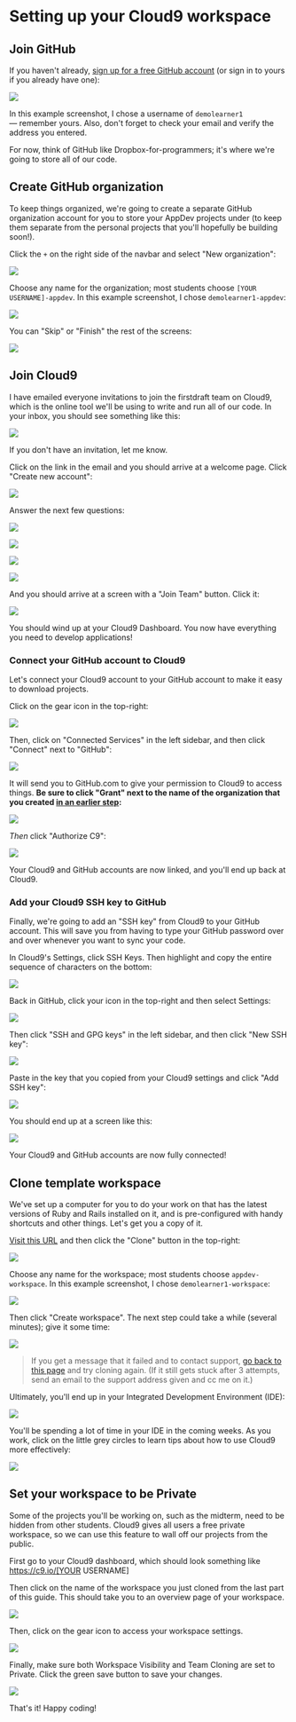 # Setting up your Cloud9 workspace

## Join GitHub

If you haven't already, [sign up for a free GitHub account](https://github.com/join) (or sign in to yours if you already have one):

![](/assets/join-github.png)

In this example screenshot, I chose a username of `demolearner1` — remember yours. Also, don't forget to check your email and verify the address you entered.

For now, think of GitHub like Dropbox-for-programmers; it's where we're going to store all of our code.

## Create GitHub organization

To keep things organized, we're going to create a separate GitHub organization account for you to store your AppDev projects under (to keep them separate from the personal projects that you'll hopefully be building soon!).

Click the `+` on the right side of the navbar and select "New organization":

![](/assets/new-organization.png)

Choose any name for the organization; most students choose `[YOUR USERNAME]-appdev`. In this example screenshot, I chose `demolearner1-appdev`:

![](/assets/org-name.png)

You can "Skip" or "Finish" the rest of the screens:

![](/assets/finish-org.png)

## Join Cloud9

I have emailed everyone invitations to join the firstdraft team on Cloud9, which is the online tool we'll be using to write and run all of our code. In your inbox, you should see something like this:

![](/assets/cloud9-invite.png)

If you don't have an invitation, let me know.

Click on the link in the email and you should arrive at a welcome page. Click "Create new account":

![](/assets/cloud9-welcome.png)

Answer the next few questions:

![](/assets/cloud9-name.png)

![](/assets/cloud9-username.png)

![](/assets/cloud9-student.png)

![](/assets/cloud-captcha.png)

And you should arrive at a screen with a "Join Team" button. Click it:

![](/assets/cloud9-join-team.png)

You should wind up at your Cloud9 Dashboard. You now have everything you need to develop applications!

### Connect your GitHub account to Cloud9

Let's connect your Cloud9 account to your GitHub account to make it easy to download projects.

Click on the gear icon in the top-right:

![](/assets/cloud9-settings.png)

Then, click on "Connected Services" in the left sidebar, and then click "Connect" next to "GitHub":

![](/assets/cloud9-connected-services.png)

It will send you to GitHub.com to give your permission to Cloud9 to access things. **Be sure to click "Grant" next to the name of the organization that you created [in an earlier step](#create-github-organization):**

![](/assets/cloud9-github-oauth-1.png)

_Then_ click "Authorize C9":

![](/assets/cloud9-github-oauth-2.png)

Your Cloud9 and GitHub accounts are now linked, and you'll end up back at Cloud9.

### Add your Cloud9 SSH key to GitHub

Finally, we're going to add an "SSH key" from Cloud9 to your GitHub account. This will save you from having to type your GitHub password over and over whenever you want to sync your code.

In Cloud9's Settings, click SSH Keys. Then highlight and copy the entire sequence of characters on the bottom:

![](/assets/cloud9-ssh-key.png)

Back in GitHub, click your icon in the top-right and then select Settings:

![](/assets/cloud9-github-settings.png)

Then click "SSH and GPG keys" in the left sidebar, and then click "New SSH key":

![](/assets/cloud9-github-new-ssh-key.png)

Paste in the key that you copied from your Cloud9 settings and click "Add SSH key":

![](/assets/cloud9-add-ssh-key.png)

You should end up at a screen like this:

![](/assets/cloud9-github-key-added.png)

Your Cloud9 and GitHub accounts are now fully connected!

## Clone template workspace

We've set up a computer for you to do your work on that has the latest versions of Ruby and Rails installed on it, and is pre-configured with handy shortcuts and other things. Let's get you a copy of it.

[Visit this URL](https://c9.io/raghubetina/appdev_workspace) and then click the "Clone" button in the top-right:

![](/assets/cloud9-clone-workspace.png)

Choose any name for the workspace; most students choose `appdev-workspace`. In this example screenshot, I chose `demolearner1-workspace`:

![](/assets/cloud9-name-workspace.png)

Then click "Create workspace". The next step could take a while (several minutes); give it some time:

![](/assets/cloud9-cloning-workspace.png)

> If you get a message that it failed and to contact support, [go back to this page](https://c9.io/raghubetina/appdev_workspace) and try cloning again. (If it still gets stuck after 3 attempts, send an email to the support address given and cc me on it.)

Ultimately, you'll end up in your Integrated Development Environment (IDE):

![](/assets/cloud9-workspace-up.png)

You'll be spending a lot of time in your IDE in the coming weeks. As you work, click on the little grey circles to learn tips about how to use Cloud9 more effectively:

![](/assets/cloud9-tips.png)

## Set your workspace to be Private

Some of the projects you'll be working on, such as the midterm, need to be hidden from other students. Cloud9 gives all users a free private workspace, so we can use this feature to wall off our projects from the public.

First go to your Cloud9 dashboard, which should look something like https://c9.io/[YOUR USERNAME]

Then click on the name of the workspace you just cloned from the last part of this guide. This should take you to an overview page of your workspace.  

![](/assets/cloud9-workspace-settings.png)

Then, click on the gear icon to access your workspace settings. 

![](/assets/cloud9-workspace-settings-gear.png)

Finally, make sure both Workspace Visibility and Team Cloning are set to Private. Click the green save button to save your changes. 

![](/assets/cloud9-set-private-workspace.png)



That's it! Happy coding!
